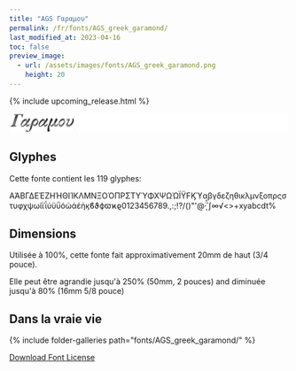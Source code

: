 ```yaml
---
title: "AGS Γαραμου"
permalink: /fr/fonts/AGS_greek_garamond/
last_modified_at: 2023-04-16
toc: false
preview_image:
  - url: /assets/images/fonts/AGS_greek_garamond.png
    height: 20
---
```


{% include upcoming_release.html %}

![AGS garamond](/assets/images/fonts/AGS_greek_garamond.png)


## Glyphes

Cette fonte contient les 119 glyphes:

ΑΆΒΓΔΕΈΖΗΉΘΙΊΚΛΜΝΞΟΌΠΡΣΤΥΎΦΧΨΩΏΪΫϜϏϓαβγδεζηθικλμνξοπρςστυφχψωίϊΐύϋΰόώάέήϗϐϑϕϖϰϱ0123456789.,:;!?/()"'@·̈̈́ͅ΄∫∞√<>+xyabcdt%   

## Dimensions

Utilisée à 100%, cette fonte fait approximativement 20mm de haut (3/4 pouce).

Elle peut être agrandie jusqu'à  250%  (50mm, 2 pouces) and diminuée jusqu'à 80% (16mm  5/8 pouce)


## Dans la vraie vie

{% include folder-galleries path="fonts/AGS_greek_garamond/" %}



[Download Font License](https://github.com/inkstitch/inkstitch/tree/main/fonts/ags_greek_garamond/LICENSE)

